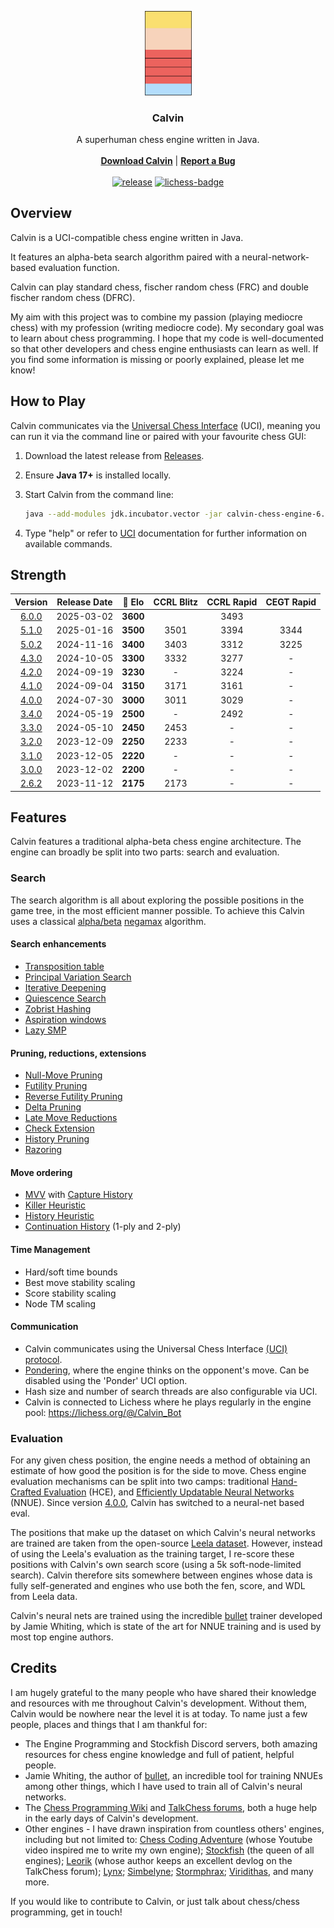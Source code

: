 <p align="center"><img src="src/main/resources/logo.png" width="75"></p>

<div align="center">

<h3>Calvin</h3>

A superhuman chess engine written in Java.
  <br>
 <br>
  <strong>[Download Calvin](https://github.com/kelseyde/calvin-chess-engine/releases)</strong> | <strong>[Report a Bug](https://github.com/kelseyde/calvin-chess-engine/issues)</strong>
  <br>
   <br>
    [![release][release-badge]][release-link]
[![lichess-badge]][lichess-link]


</div>

## Overview

Calvin is a UCI-compatible chess engine written in Java. 

It features an alpha-beta search algorithm paired with a neural-network-based evaluation function. 

Calvin can play standard chess, fischer random chess (FRC) and double fischer random chess (DFRC).

My aim with this project was to combine my passion (playing mediocre chess) with my profession (writing mediocre code). My secondary goal was to learn about chess programming. I hope that my code is well-documented so that other developers and chess engine enthusiasts can learn as well. If you find some information is missing or poorly explained, please let me know!

## How to Play 

Calvin communicates via the [Universal Chess Interface](https://www.chessprogramming.org/UCI) (UCI), meaning you can run it via the command line or paired with your favourite chess GUI:

1. Download the latest release from [Releases](https://github.com/kelseyde/calvin-chess-engine/releases).
2. Ensure **Java 17+** is installed locally.
3. Start Calvin from the command line:

   ```bash
   java --add-modules jdk.incubator.vector -jar calvin-chess-engine-6.0.0.jar
4. Type "help" or refer to [UCI](https://www.wbec-ridderkerk.nl/html/UCIProtocol.html) documentation for further information on available commands.

## Strength 

|                                   Version                                   | Release Date |  🎯 Elo  | CCRL Blitz | CCRL Rapid | CEGT Rapid |
|:---------------------------------------------------------------------------:|:------------:|:--------:|:----------:|:----------:|:----------:|
| [6.0.0](https://github.com/kelseyde/calvin-chess-engine/releases/tag/6.0.0) |  2025-03-02  | **3600** |            |    3493    |            |
| [5.1.0](https://github.com/kelseyde/calvin-chess-engine/releases/tag/5.1.0) |  2025-01-16  | **3500** |    3501    |    3394    |    3344    |
| [5.0.2](https://github.com/kelseyde/calvin-chess-engine/releases/tag/5.0.2) |  2024-11-16  | **3400** |    3403    |    3312    |    3225    |
| [4.3.0](https://github.com/kelseyde/calvin-chess-engine/releases/tag/4.3.0) |  2024-10-05  | **3300** |    3332    |    3277    |     -      |
| [4.2.0](https://github.com/kelseyde/calvin-chess-engine/releases/tag/4.2.0) |  2024-09-19  | **3230** |     -      |    3224    |     -      |
| [4.1.0](https://github.com/kelseyde/calvin-chess-engine/releases/tag/4.1.0) |  2024-09-04  | **3150** |    3171    |    3161    |     -      |
| [4.0.0](https://github.com/kelseyde/calvin-chess-engine/releases/tag/4.0.0) |  2024-07-30  | **3000** |    3011    |    3029    |     -      |
| [3.4.0](https://github.com/kelseyde/calvin-chess-engine/releases/tag/3.4.0) |  2024-05-19  | **2500** |     -      |    2492    |     -      |
| [3.3.0](https://github.com/kelseyde/calvin-chess-engine/releases/tag/3.3.0) |  2024-05-10  | **2450** |    2453    |     -      |     -      |
| [3.2.0](https://github.com/kelseyde/calvin-chess-engine/releases/tag/3.2.0) |  2023-12-09  | **2250** |    2233    |     -      |     -      |
| [3.1.0](https://github.com/kelseyde/calvin-chess-engine/releases/tag/3.1.0) |  2023-12-05  | **2220** |     -      |     -      |     -      |
| [3.0.0](https://github.com/kelseyde/calvin-chess-engine/releases/tag/3.0.0) |  2023-12-02  | **2200** |     -      |     -      |     -      |
| [2.6.2](https://github.com/kelseyde/calvin-chess-engine/releases/tag/2.6.2) |  2023-11-12  | **2175** |    2173    |     -      |     -      |

## Features

Calvin features a traditional alpha-beta chess engine architecture. The engine can broadly be split into two parts: search and evaluation.

### Search

The search algorithm is all about exploring the possible positions in the game tree, in the most efficient manner possible. To achieve this Calvin uses a classical [alpha/beta](https://www.chessprogramming.org/Alpha-Beta) [negamax](https://www.chessprogramming.org/Negamax) algorithm. 

#### Search enhancements

- [Transposition table](https://www.chessprogramming.org/Transposition_Table)
- [Principal Variation Search](https://www.chessprogramming.org/Principal_Variation_Search)
- [Iterative Deepening](https://www.chessprogramming.org/Iterative_Deepening)
- [Quiescence Search](https://www.chessprogramming.org/Quiescence_Search)
- [Zobrist Hashing](https://www.chessprogramming.org/Zobrist_Hashing)
- [Aspiration windows](https://www.chessprogramming.org/Aspiration_Windows)
- [Lazy SMP](https://www.chessprogramming.org/Lazy_SMP)

#### Pruning, reductions, extensions

- [Null-Move Pruning](https://www.chessprogramming.org/Null_Move_Pruning)
- [Futility Pruning](https://www.chessprogramming.org/Futility_Pruning)
- [Reverse Futility Pruning](https://www.chessprogramming.org/Reverse_Futility_Pruning)
- [Delta Pruning](https://www.chessprogramming.org/Delta_Pruning)
- [Late Move Reductions](https://www.chessprogramming.org/Late_Move_Reductions)
- [Check Extension](https://www.chessprogramming.org/Check_Extensions)
- [History Pruning](https://www.chessprogramming.org/History_Leaf_Pruning)
- [Razoring](https://www.chessprogramming.org/Razoring)

#### Move ordering

- [MVV](https://www.chessprogramming.org/MVV-LVA) with [Capture History](https://www.chessprogramming.org/History_Heuristic#Capture_History)
- [Killer Heuristic](https://www.chessprogramming.org/Killer_Move)
- [History Heuristic](https://www.chessprogramming.org/History_Heuristic)
- [Continuation History](https://www.chessprogramming.org/History_Heuristic#Continuation_History) (1-ply and 2-ply)

#### Time Management

- Hard/soft time bounds
- Best move stability scaling
- Score stability scaling
- Node TM scaling

#### Communication
- Calvin communicates using the Universal Chess Interface [(UCI) protocol](https://www.chessprogramming.org/UCI).
- [Pondering](https://www.chessprogramming.org/Pondering), where the engine thinks on the opponent's move. Can be disabled using the 'Ponder' UCI option.
- Hash size and number of search threads are also configurable via UCI.
- Calvin is connected to Lichess where he plays regularly in the engine pool: https://lichess.org/@/Calvin_Bot

### Evaluation 

For any given chess position, the engine needs a method of obtaining an estimate of how good the position is for the side to move. Chess engine evaluation mechanisms can be split into two camps: traditional [Hand-Crafted Evaluation](https://www.chessprogramming.org/Evaluation) (HCE), and [Efficiently Updatable Neural Networks](https://www.chessprogramming.org/NNUE) (NNUE). Since version [4.0.0](https://github.com/kelseyde/calvin-chess-engine/releases/tag/4.0.0), Calvin has switched to a neural-net based eval. 

The positions that make up the dataset on which Calvin's neural networks are trained are taken from the open-source [Leela dataset](https://www.kaggle.com/datasets/linrock/t77dec2021-t78janfeb2022-t80apr2022). However, instead of using the Leela's evaluation as the training target, I re-score these positions with Calvin's own search score (using a 5k soft-node-limited search). Calvin therefore sits somewhere between engines whose data is fully self-generated and engines who use both the fen, score, and WDL from Leela data. 

Calvin's neural nets are trained using the incredible [bullet](https://github.com/jw1912/bullet) trainer developed by Jamie Whiting, which is state of the art for NNUE training and is used by most top engine authors.

## Credits

I am hugely grateful to the many people who have shared their knowledge and resources with me throughout Calvin's development. Without them, Calvin would be nowhere near the level it is at today. To name just a few people, places and things that I am thankful for:

- The Engine Programming and Stockfish Discord servers, both amazing resources for chess engine knowledge and full of patient, helpful people.
- Jamie Whiting, the author of [bullet](https://github.com/jw1912/bullet), an incredible tool for training NNUEs among other things, which I have used to train all of Calvin's neural networks.
- The [Chess Programming Wiki](https://www.chessprogramming.org) and [TalkChess forums](https://talkchess.com/), both a huge help in the early days of Calvin's development.
- Other engines - I have drawn inspiration from countless others' engines, including but not limited to: [Chess Coding Adventure](https://github.com/SebLague/Chess-Coding-Adventure) (whose Youtube video inspired me to write my own engine); [Stockfish](https://github.com/official-stockfish/Stockfish) (the queen of all engines); [Leorik](https://github.com/lithander/Leorik) (whose author keeps an excellent devlog on the TalkChess forum); [Lynx](https://github.com/lynx-chess/Lynx); [Simbelyne](https://github.com/sroelants/simbelmyne); [Stormphrax](https://github.com/Ciekce/Stormphrax); [Viridithas](https://github.com/cosmobobak/viridithas), and many more.

If you would like to contribute to Calvin, or just talk about chess/chess programming, get in touch!


[release-badge]: https://img.shields.io/github/v/release/kelseyde/calvin-chess-engine?style=for-the-badge&color=FF5757
[release-link]: https://github.com/kelseyde/calvin-chess-engine/releases/latest

[lichess-badge]: https://img.shields.io/badge/Play-v6.0.0-FFDE59?logo=lichess&style=for-the-badge
[lichess-link]: https://lichess.org/@/Calvin_Bot


